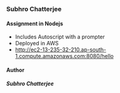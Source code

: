 ### Subhro Chatterjee  
#### Assignment in Nodejs
- Includes Autoscript with a prompter
- Deployed in AWS  
- http://ec2-13-235-32-210.ap-south-1.compute.amazonaws.com:8080/hello

#### Author
##### Subhro Chatterjee